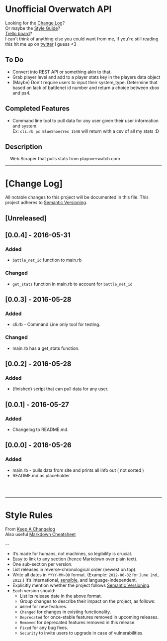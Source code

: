 # Unofficial Overwatch API  
Looking for the [Change Log](#change-log)?  
Or maybe the [Style Guide](#style-rules)?  
[Trello board](https://trello.com/b/t9jG9N3F/overwatch-api)?  
I can't think of anything else you could want from me, if you're still reading this hit me up on [twitter](https://twitter.com/blueshoesyes) I guess <3

## To Do
 * Convert into REST API or something akin to that.
 * Grab player level and add to a player stats key in the players data object
 * (Maybe) Don't require users to input their system_type. Determine that based on lack of battlenet id number and return a choice between xbox and ps4.

## Completed Features
 * Command line tool to pull data for any user given their user information and system.  
   Ex: `cli.rb pc BlueShoesYes 1548` will return with a csv of all my stats :D


## Description
&nbsp;&nbsp;&nbsp;&nbsp;Web Scraper that pulls stats from playoverwatch.com


---

# [Change Log]
All notable changes to this project will be documented in this file.
This project adheres to [Semantic Versioning](http://semver.org/).

## [Unreleased]


## [0.0.4] - 2016-05-31
### Added
- `battle_net_id` function to main.rb

### Changed
- `get_stats` function in main.rb to account for `battle_net_id`

## [0.0.3] - 2016-05-28
### Added
- cli.rb - Command Line only tool for testing.

### Changed
- main.rb has a get_stats function.

## [0.0.2] - 2016-05-28
### Added
- (finished) script that can pull data for any user.

## [0.0.1] - 2016-05-27
### Added
- Changelog to README.md.

## [0.0.0] - 2016-05-26
### Added
- main.rb - pulls data from site and prints all info out ( not sorted )
- README.md as placeholder

<br>
<br>

---

# Style Rules
From [Keep A Changelog](http://keepachangelog.com/)  
Also useful [Markdown Cheatsheet](github.com/adam-p/markdown-here/wiki/Markdown-Cheatsheet)  

--

<ul> <li>It’s made for humans, not machines, so legibility is crucial.</li>
<li>Easy to link to any section (hence Markdown over plain text).</li>
<li>One sub-section per version.</li> <li>List releases in reverse-chronological order (newest on top).</li>
<li>Write all dates in <code>YYYY-MM-DD</code> format. (Example: <code>2012-06-02</code> for <code>June 2nd, 2012</code>.) It’s international, <a href="http://xkcd.com/1179/">sensible</a>, and language-independent.</li>
<li>Explicitly mention whether the project follows <a href="http://semver.org/">Semantic Versioning</a>.</li>
<li>Each version should: <ul>
<li>List its release date in the above format.</li>
<li>Group changes to describe their impact on the project, as follows:</li>
<li><code>Added</code> for new features.</li>
<li><code>Changed</code> for changes in existing functionality.</li>
<li><code>Deprecated</code> for once-stable features removed in upcoming releases.</li>
<li><code>Removed</code> for deprecated features removed in this release.</li>
<li><code>Fixed</code> for any bug fixes.</li>
<li><code>Security</code> to invite users to upgrade in case of vulnerabilities.</li> </ul></li> </ul>
